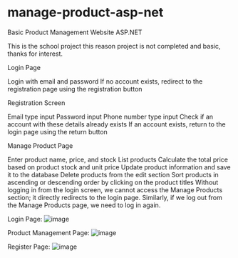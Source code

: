 # manage-product-asp-net
Basic Product Management Website ASP.NET

This is the school project this reason project is not completed and basic, thanks for interest.

Login Page

Login with email and password
If no account exists, redirect to the registration page using the registration button

Registration Screen

Email type input
Password input
Phone number type input
Check if an account with these details already exists
If an account exists, return to the login page using the return button

Manage Product Page

Enter product name, price, and stock
List products
Calculate the total price based on product stock and unit price
Update product information and save it to the database
Delete products from the edit section
Sort products in ascending or descending order by clicking on the product titles
Without logging in from the login screen, we cannot access the Manage Products section; it directly redirects to the login page. Similarly, if we log out from the Manage Products page, we need to log in again.

Login Page:
![image](https://github.com/SirYavuz/manage-product-asp-net/assets/51060721/cd8cfa3a-41be-44ae-99ec-924dac70595d)

Product Management Page:
![image](https://github.com/SirYavuz/manage-product-asp-net/assets/51060721/239daedd-5eed-440a-a548-18a620d7fb12)

Register Page:
![image](https://github.com/SirYavuz/manage-product-asp-net/assets/51060721/dd7d79b8-4ac3-4d28-b3c8-ca34279359ce)
